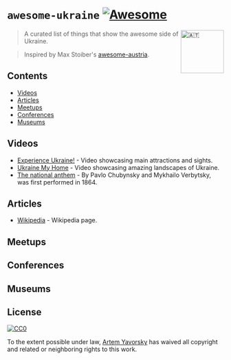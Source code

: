 # `awesome-ukraine` [![Awesome](https://cdn.rawgit.com/sindresorhus/awesome/d7305f38d29fed78fa85652e3a63e154dd8e8829/media/badge.svg)](https://github.com/sindresorhus/awesome)

<img src="https://upload.wikimedia.org/wikipedia/commons/4/49/Flag_of_Ukraine.svg" width="100px" align="right" alt="🇦🇹">

> A curated list of things that show the awesome side of Ukraine.

> Inspired by Max Stoiber's [awesome-austria](https://github.com/mxstbr/awesome-austria).

## Contents

- [Videos](#videos)
- [Articles](#articles)
- [Meetups](#meetups)
- [Conferences](#conferences)
- [Museums](#museums)

## Videos

- [Experience Ukraine!](https://www.youtube.com/watch?v=qZMMJo7jOTQ) - Video showcasing main attractions and sights.
- [Ukraine My Home](https://www.youtube.com/watch?v=Pu8tL3ptXRM) - Video showcasing amazing landscapes of Ukraine.
- [The national anthem](https://www.youtube.com/watch?v=xzgViS4Rpf8) - By Pavlo Chubynsky and Mykhailo Verbytsky, was first performed in 1864.

## Articles

- [Wikipedia](https://en.wikipedia.org/wiki/Ukraine) - Wikipedia page.

## Meetups

## Conferences

## Museums

## License

[![CC0](http://mirrors.creativecommons.org/presskit/buttons/88x31/svg/cc-zero.svg)](https://creativecommons.org/publicdomain/zero/1.0/)

To the extent possible under law, [Artem Yavorsky](http://yavorsky.org) has waived all copyright and related or neighboring rights to this work.
